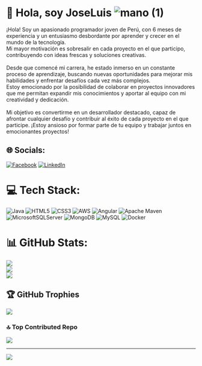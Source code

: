 # 💫 Hola, soy JoseLuis ![mano (1)](https://github.com/Josh14sa/Josh14sa/assets/118872677/d99cb4ec-6944-46ec-90b3-020a2e28be8a)


¡Hola! Soy un apasionado programador joven de Perú, con 6 meses de experiencia y un entusiasmo desbordante por aprender y crecer en el mundo de la tecnología. <br>Mi mayor motivación es sobresalir en cada proyecto en el que participo, contribuyendo con ideas frescas y soluciones creativas.<br><br>Desde que comencé mi carrera, he estado inmerso en un constante proceso de aprendizaje, buscando nuevas oportunidades para mejorar mis habilidades y enfrentar desafíos cada vez más complejos. <br>Estoy emocionado por la posibilidad de colaborar en proyectos innovadores que me permitan expandir mis conocimientos y aportar al equipo con mi creatividad y dedicación.<br><br>Mi objetivo es convertirme en un desarrollador destacado, capaz de afrontar cualquier desafío y contribuir al éxito de cada proyecto en el que participe. ¡Estoy ansioso por formar parte de tu equipo y trabajar juntos en emocionantes proyectos!


## 🌐 Socials:
[![Facebook](https://img.shields.io/badge/Facebook-%231877F2.svg?logo=Facebook&logoColor=white)](https://facebook.com/https://www.facebook.com/joseluis.lopezalvarez.505) [![LinkedIn](https://img.shields.io/badge/LinkedIn-%230077B5.svg?logo=linkedin&logoColor=white)](https://linkedin.com/in/https://www.linkedin.com/in/joseluis14/) 

# 💻 Tech Stack:
![Java](https://img.shields.io/badge/java-%23ED8B00.svg?style=for-the-badge&logo=openjdk&logoColor=white) ![HTML5](https://img.shields.io/badge/html5-%23E34F26.svg?style=for-the-badge&logo=html5&logoColor=white) ![CSS3](https://img.shields.io/badge/css3-%231572B6.svg?style=for-the-badge&logo=css3&logoColor=white) ![AWS](https://img.shields.io/badge/AWS-%23FF9900.svg?style=for-the-badge&logo=amazon-aws&logoColor=white) ![Angular](https://img.shields.io/badge/angular-%23DD0031.svg?style=for-the-badge&logo=angular&logoColor=white) ![Apache Maven](https://img.shields.io/badge/Apache%20Maven-C71A36?style=for-the-badge&logo=Apache%20Maven&logoColor=white) ![MicrosoftSQLServer](https://img.shields.io/badge/Microsoft%20SQL%20Server-CC2927?style=for-the-badge&logo=microsoft%20sql%20server&logoColor=white) ![MongoDB](https://img.shields.io/badge/MongoDB-%234ea94b.svg?style=for-the-badge&logo=mongodb&logoColor=white) ![MySQL](https://img.shields.io/badge/mysql-%2300000f.svg?style=for-the-badge&logo=mysql&logoColor=white) ![Docker](https://img.shields.io/badge/docker-%230db7ed.svg?style=for-the-badge&logo=docker&logoColor=white)
# 📊 GitHub Stats:
![](https://github-readme-stats.vercel.app/api?username=Josh14sa&theme=tokyonight&hide_border=false&include_all_commits=false&count_private=false)<br/>
![](https://github-readme-streak-stats.herokuapp.com/?user=Josh14sa&theme=tokyonight&hide_border=false)<br/>
![](https://github-readme-stats.vercel.app/api/top-langs/?username=Josh14sa&theme=tokyonight&hide_border=false&include_all_commits=false&count_private=false&layout=compact)

## 🏆 GitHub Trophies
![](https://github-profile-trophy.vercel.app/?username=Josh14sa&theme=nord&no-frame=false&no-bg=true&margin-w=4)

### 🔝 Top Contributed Repo
![](https://github-contributor-stats.vercel.app/api?username=Josh14sa&limit=5&theme=dark&combine_all_yearly_contributions=true)

---
[![](https://visitcount.itsvg.in/api?id=Josh14sa&icon=0&color=0)](https://visitcount.itsvg.in)

<!-- Proudly created with GPRM ( https://gprm.itsvg.in ) -->
